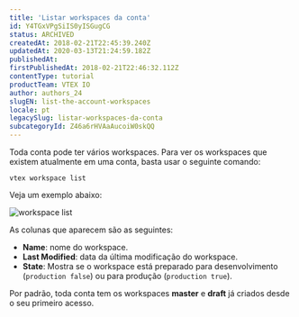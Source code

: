 ```yaml
---
title: 'Listar workspaces da conta'
id: Y4TGxVPgSiIS0yISGugCG
status: ARCHIVED
createdAt: 2018-02-21T22:45:39.240Z
updatedAt: 2020-03-13T21:24:59.182Z
publishedAt: 
firstPublishedAt: 2018-02-21T22:46:32.112Z
contentType: tutorial
productTeam: VTEX IO
author: authors_24
slugEN: list-the-account-workspaces
locale: pt
legacySlug: listar-workspaces-da-conta
subcategoryId: Z46a6rHVAaAucoiW0skQQ
---
```


Toda conta pode ter vários workspaces. Para ver os workspaces que existem atualmente em uma conta, basta usar o seguinte comando:

`vtex workspace list`

Veja um exemplo abaixo:

![workspace list](https://images.contentful.com/alneenqid6w5/2au4D7r6YkmskO0Ko8esC6/aa635baf0e6f543c0e08ee2613e20127/workspace_list.png)

As colunas que aparecem são as seguintes:

- __Name__: nome do workspace.
- __Last Modified__: data da última modificação do workspace.
- __State__: Mostra se o workspace está preparado para desenvolvimento (`production false`) ou para produção (`production true`).

Por padrão, toda conta tem os workspaces __master__ e __draft__ já criados desde o seu primeiro acesso.
